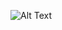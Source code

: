 ![Alt Text]([https://media.giphy.com/media/vFKqnCdLPNOKc/giphy.gif](https://github.com/joery0x3b800001/FIRMWARE-ASSIGNMENT/blob/f15955d48e97772ad59c1ed2c331b2fbaa8b1527/LM35-interfacing.gif)https://github.com/joery0x3b800001/FIRMWARE-ASSIGNMENT/blob/f15955d48e97772ad59c1ed2c331b2fbaa8b1527/LM35-interfacing.gif)
